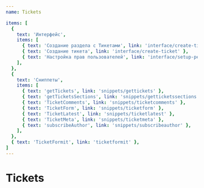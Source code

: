 ```yaml
---
name: Tickets

items: [
  {
    text: 'Интерфейс',
    items: [
      { text: 'Создание раздела с Тикетами', link: 'interface/create-ticket-section' },
      { text: 'Создание тикета', link: 'interface/create-ticket' },
      { text: 'Настройка прав пользователей', link: 'interface/setup-permissions' },
    ],
  },
  {
    text: 'Сниппеты',
    items: [
      { text: 'getTickets', link: 'snippets/gettickets' },
      { text: 'getTicketsSections', link: 'snippets/getticketssections' },
      { text: 'TicketComments', link: 'snippets/ticketcomments' },
      { text: 'TicketForm', link: 'snippets/ticketform' },
      { text: 'TicketLatest', link: 'snippets/ticketlatest' },
      { text: 'TicketMeta', link: 'snippets/ticketmeta' },
      { text: 'subscribeAuthor', link: 'snippets/subscribeauthor' },
    ],
  },
  { text: 'TicketFormit', link: 'ticketformit' },
]
---
```

# Tickets
